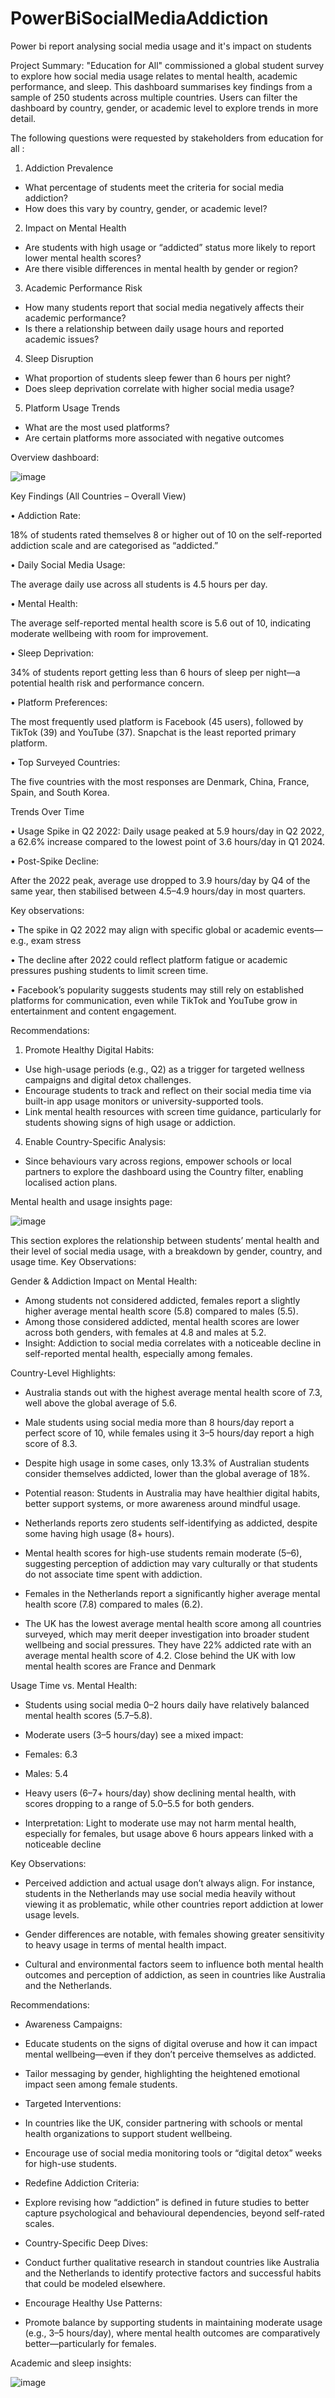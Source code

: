 # PowerBiSocialMediaAddiction
Power bi report analysing social media usage and it's impact on students 

Project Summary:
"Education for All" commissioned a global student survey to explore how social media usage relates to mental health, academic performance, and sleep. This dashboard summarises key findings from a sample of 250 students across multiple countries. Users can filter the dashboard by country, gender, or academic level to explore trends in more detail.

The following questions were requested by stakeholders from education for all :


1.	Addiction Prevalence
  -	What percentage of students meet the criteria for social media addiction?
  - How does this vary by country, gender, or academic level?
2.	Impact on Mental Health
  -	Are students with high usage or “addicted” status more likely to report lower mental health scores?
  - Are there visible differences in mental health by gender or region?
3.	Academic Performance Risk
  - How many students report that social media negatively affects their academic performance?
  - Is there a relationship between daily usage hours and reported academic issues?
4.	Sleep Disruption
  - What proportion of students sleep fewer than 6 hours per night?
  - Does sleep deprivation correlate with higher social media usage?
5.	Platform Usage Trends
  -  What are the most used platforms?
  - Are certain platforms more associated with negative outcomes

Overview dashboard:

![image](https://github.com/user-attachments/assets/d097af5f-2814-4dd6-bc84-8dc6b3e92176)

Key Findings (All Countries – Overall View)

•	Addiction Rate:

18% of students rated themselves 8 or higher out of 10 on the self-reported addiction scale and are categorised as “addicted.”

•	Daily Social Media Usage:

The average daily use across all students is 4.5 hours per day.

•	Mental Health:

The average self-reported mental health score is 5.6 out of 10, indicating moderate wellbeing with room for improvement.

•	Sleep Deprivation:

34% of students report getting less than 6 hours of sleep per night—a potential health risk and performance concern.

•	Platform Preferences:

The most frequently used platform is Facebook (45 users), followed by TikTok (39) and YouTube (37). Snapchat is the least reported primary platform.

•	Top Surveyed Countries:

The five countries with the most responses are Denmark, China, France, Spain, and South Korea.

Trends Over Time

•	Usage Spike in Q2 2022:
Daily usage peaked at 5.9 hours/day in Q2 2022, a 62.6% increase compared to the lowest point of 3.6 hours/day in Q1 2024.

•	Post-Spike Decline:

After the 2022 peak, average use dropped to 3.9 hours/day by Q4 of the same year, then stabilised between 4.5–4.9 hours/day in most quarters.

Key observations:

•	The spike in Q2 2022 may align with specific global or academic events—e.g., exam stress 

•	The decline after 2022 could reflect platform fatigue or academic pressures pushing students to limit screen time.

•	Facebook’s popularity suggests students may still rely on established platforms for communication, even while TikTok and YouTube grow in entertainment and content engagement.


Recommendations:

1.	Promote Healthy Digital Habits:

- Use high-usage periods (e.g., Q2) as a trigger for targeted wellness campaigns and digital detox challenges.
- Encourage students to track and reflect on their social media time via built-in app usage monitors or university-supported tools.
- Link mental health resources with screen time guidance, particularly for students showing signs of high usage or addiction.

4.	Enable Country-Specific Analysis:

- Since behaviours vary across regions, empower schools or local partners to explore the dashboard using the Country filter, enabling localised action plans.



Mental health and usage insights page:

![image](https://github.com/user-attachments/assets/6eb7e56e-02b7-4d66-9ea4-cc7458d105c9)


This section explores the relationship between students’ mental health and their level of social media usage, with a breakdown by gender, country, and usage time.
Key Observations:


Gender & Addiction Impact on Mental Health:

- Among students not considered addicted, females report a slightly higher average mental health score (5.8) compared to males (5.5).
- Among those considered addicted, mental health scores are lower across both genders, with females at 4.8 and males at 5.2.
- Insight: Addiction to social media correlates with a noticeable decline in self-reported mental health, especially among females.

Country-Level Highlights:

- Australia stands out with the highest average mental health score of 7.3, well above the global average of 5.6.

- Male students using social media more than 8 hours/day report a perfect score of 10, while females using it 3–5 hours/day report a high score of 8.3.

- Despite high usage in some cases, only 13.3% of Australian students consider themselves addicted, lower than the global average of 18%.

- Potential reason: Students in Australia may have healthier digital habits, better support systems, or more awareness around mindful usage.

- Netherlands reports zero students self-identifying as addicted, despite some having high usage (8+ hours).

- Mental health scores for high-use students remain moderate (5–6), suggesting perception of addiction may vary culturally or that students do not associate time spent with addiction.

- Females in the Netherlands report a significantly higher average mental health score (7.8) compared to males (6.2).

- The UK has the lowest average mental health score among all countries surveyed, which may merit deeper investigation into broader student wellbeing and social pressures. They have 22% addicted rate with an average mental health score of 4.2. Close behind the UK with low mental health scores are France and Denmark


Usage Time vs. Mental Health:

- Students using social media 0–2 hours daily have relatively balanced mental health scores (5.7–5.8).

- Moderate users (3–5 hours/day) see a mixed impact:
- Females: 6.3
- Males: 5.4
- Heavy users (6–7+ hours/day) show declining mental health, with scores dropping to a range of 5.0–5.5 for both genders.

- Interpretation: Light to moderate use may not harm mental health, especially for females, but usage above 6 hours appears linked with a noticeable decline

Key Observations:

- Perceived addiction and actual usage don’t always align. For instance, students in the Netherlands may use social media heavily without viewing it as problematic, while other countries report addiction at lower usage levels.

- Gender differences are notable, with females showing greater sensitivity to heavy usage in terms of mental health impact.

- Cultural and environmental factors seem to influence both mental health outcomes and perception of addiction, as seen in countries like Australia and the Netherlands.

Recommendations:

- Awareness Campaigns:
- Educate students on the signs of digital overuse and how it can impact mental wellbeing—even if they don’t perceive themselves as addicted.

- Tailor messaging by gender, highlighting the heightened emotional impact seen among female students.

- Targeted Interventions:
- In countries like the UK, consider partnering with schools or mental health organizations to support student wellbeing.

- Encourage use of social media monitoring tools or “digital detox” weeks for high-use students.

- Redefine Addiction Criteria:
- Explore revising how “addiction” is defined in future studies to better capture psychological and behavioural dependencies, beyond self-rated scales.

- Country-Specific Deep Dives:
- Conduct further qualitative research in standout countries like Australia and the Netherlands to identify protective factors and successful habits that could be modeled elsewhere.

- Encourage Healthy Use Patterns:
- Promote balance by supporting students in maintaining moderate usage (e.g., 3–5 hours/day), where mental health outcomes are comparatively better—particularly for females.



Academic and sleep insights:

![image](https://github.com/user-attachments/assets/ec99015d-170a-4f54-82b0-4d0cf5276d29)


